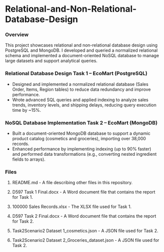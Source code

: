 # Relational-and-Non-Relational-Database-Design
### Overview
This project showcases relational and non-relational database design using PostgreSQL and MongoDB. I developed and queried a normalized relational schema and implemented a document-oriented NoSQL database to manage large datasets and support analytical queries.

### Relational Database Design Task 1 – EcoMart (PostgreSQL)
  -	Designed and implemented a normalized relational database (Sales Order, Items, Region tables) to reduce data redundancy and improve performance.
  -	Wrote advanced SQL queries and applied indexing to analyze sales trends, inventory levels, and shipping delays, reducing query execution time by ~15%.

### NoSQL Database Implementation Task 2 – EcoMart (MongoDB)
  - Built a document-oriented MongoDB database to support a dynamic product catalog (cosmetics and groceries), importing over 38,000 records.
  - Enhanced performance by implementing indexing (up to 90% faster) and performed data transformations (e.g., converting nested ingredient fields to arrays).

### Files
1. README.md - A file describing other files in this repository.

2. D597 Task 1 Final.docx - A Word document file that contains the report for Task 1.

3. 100000 Sales Records.xlsx - The XLSX file used for Task 1.

4. D597 Task 2 Final.docx - A Word document file that contains the report for Task 2.

5. Task2Scenario2 Dataset 1_cosmetics.json - A JSON file used for Task 2.

6. Task2Scenario2 Dataset 2_Groceries_dataset.json - A JSON file used for Task 2.
